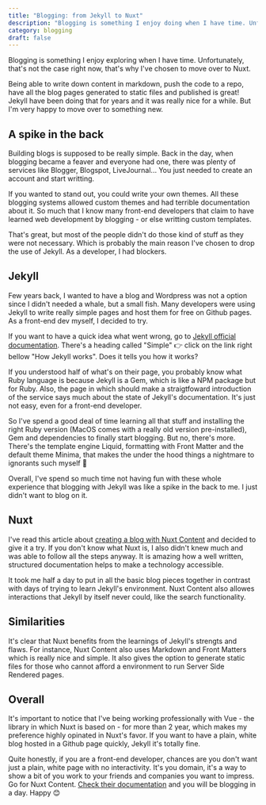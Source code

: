 ```yaml
---
title: "Blogging: from Jekyll to Nuxt"
description: "Blogging is something I enjoy doing when I have time. Unfortunately, that's not the case right now, that's why I've chosen to move over to Nuxt."
category: blogging
draft: false
---
```


Blogging is something I enjoy exploring when I have time. Unfortunately, that's not the case right now, that's why I've chosen to move over to Nuxt.

Being able to write down content in markdown, push the code to a repo, have all the blog pages generated to static files and published is great! Jekyll have been doing that for years and it was really nice for a while. But I'm very happy to move over to something new. 

## A spike in the back
Building blogs is supposed to be really simple. Back in the day, when blogging became a feaver and everyone had one, there was plenty of services like Blogger, Blogspot, LiveJournal... You just needed to create an account and start writting. 

If you wanted to stand out, you could write your own themes. All these blogging systems allowed custom themes and had terrible documentation about it. So much that I know many front-end developers that claim to have learned web development by blogging - or else writting custom templates. 

That's great, but most of the people didn't do those kind of stuff as they were not necessary. Which is probably the main reason I've chosen to drop the use of Jekyll. As a developer, I had blockers.

## Jekyll

Few years back, I wanted to have a blog and Wordpress was not a option since I didn't needed a whale, but a small fish. Many developers were using Jekyll to write really simple pages and host them for free on Github pages. As a front-end dev myself, I decided to try.

If you want to have a quick idea what went wrong, go to <a href="https://jekyllrb.com/">Jekyll official documentation</a>. There's a heading called "Simple" :point_right: click on the link right bellow "How Jekyll works". Does it tells you how it works? 

If you understood half of what's on their page, you probably know what Ruby language is because Jekyll is a Gem, which is like a NPM package but for Ruby. Also, the page in which should make a straigtfoward introduction of the service says much about the state of Jekyll's documentation. It's just not easy, even for a front-end developer.

So I've spend a good deal of time learning all that stuff and installing the right Ruby version (MacOS comes with a really old version pre-installed), Gem and dependencies to finally start blogging. But no, there's more. There's the template engine Liquid, formatting with Front Matter and the default theme Minima, that makes the under the hood things a nightmare to ignorants such myself :poop:

Overall, I've spend so much time not having fun with these whole experience that blogging with Jekyll was like a spike in the back to me. I just didn't want to blog on it.

## Nuxt

I've read this article about <a href="https://nuxtjs.org/blog/creating-blog-with-nuxt-content/">creating a blog with Nuxt Content</a> and decided to give it a try. If you don't know what Nuxt is, I also didn't knew much and was able to follow all the steps anyway. It is amazing how a well written, structured documentation helps to make a technology accessible.

It took me half a day to put in all the basic blog pieces together in contrast with days of trying to learn Jekyll's environment. Nuxt Content also allowes interactions that Jekyll by itself never could, like the search functionality.

## Similarities

It's clear that Nuxt benefits from the learnings of Jekyll's strengts and flaws. For instance, Nuxt Content also uses Markdown and Front Matters which is really nice and simple. It also gives the option to generate static files for those who cannot afford a environment to run Server Side Rendered pages.

## Overall

It's important to notice that I've being working professionally with Vue - the library in which Nuxt is based on - for more than 2 year, which makes my preference highly opinated in Nuxt's favor. If you want to have a plain, white blog hosted in a Github page quickly, Jekyll it's totally fine.

Quite honestly, if you are a front-end developer, chances are you don't want just a plain, white page with no interactivity. It's you domain, it's a way to show a bit of you work to your friends and companies you want to impress. Go for Nuxt Content. <a href="https://content.nuxtjs.org/">Check their documentation</a> and you will be blogging in a day. Happy :blush: